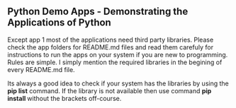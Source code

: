 Python Demo Apps - Demonstrating the Applications of Python
--------
Except app 1 most of the applications need third party libraries.
Please check the app folders for README.md files and read them
carefuly for instructions to run the apps on your system if  you
are new to programming. Rules are simple. I simply mention
the required libraries in the begining of every README.md file.

Its always a good idea to check if your system has the libraries by
using the **pip list** command. 
If the library is not available then use command **pip install <library-name>** 
without the brackets off-course.

